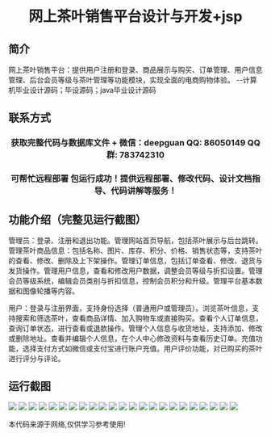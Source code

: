 <p><h1 align="center">网上茶叶销售平台设计与开发+jsp</h1></p>

## 简介
网上茶叶销售平台：提供用户注册和登录、商品展示与购买、订单管理、用户信息管理、后台会员等级与茶叶管理等功能模块，实现全面的电商购物体验。    --计算机毕业设计源码；毕设源码；java毕业设计源码


## 联系方式
<p><h3 align="center">获取完整代码与数据库文件 + 微信：deepguan QQ: 86050149 QQ群: 783742310</h3></p>
<p><h3 align="center">可帮忙远程部署 包运行成功！提供远程部署、修改代码、设计文档指导、代码讲解等服务！</h3></p>

## 功能介绍（完整见运行截图）
管理员：登录、注册和退出功能。管理网站首页导航，包括茶叶展示与后台跳转。管理茶叶商品信息：包括名称、图片、库存、积分、价格、销售状态等，支持茶叶的查看、修改、删除及上下架操作。管理订单信息，包括订单查看、修改、退货与发货操作。管理用户信息，查看和修改用户数据，调整会员等级与折扣设置。管理会员等级系统，编辑会员类别与折扣信息，控制会员积分和升级。管理平台基本数据和图像轮播等内容。

用户：登录与注册界面，支持身份选择（普通用户或管理员）。浏览茶叶信息，支持搜索和筛选茶叶，查看商品详情、加入购物车或直接购买。查看个人订单信息，查询订单状态，进行查看或退款操作。管理个人信息与收货地址，支持添加、修改或删除地址。查看并编辑个人信息，在个人中心修改资料与查看历史订单。充值功能，选择支付方式如微信或支付宝进行账户充值。用户评价功能，对已购买的茶叶进行评分与评论。


## 运行截图
![](https://bs-1329754181.cos.ap-shanghai.myqcloud.com/ssm/onlineTeaSalesPlatform/img/001.jpg)
![](https://bs-1329754181.cos.ap-shanghai.myqcloud.com/ssm/onlineTeaSalesPlatform/img/002.jpg)
![](https://bs-1329754181.cos.ap-shanghai.myqcloud.com/ssm/onlineTeaSalesPlatform/img/003.jpg)
![](https://bs-1329754181.cos.ap-shanghai.myqcloud.com/ssm/onlineTeaSalesPlatform/img/004.jpg)
![](https://bs-1329754181.cos.ap-shanghai.myqcloud.com/ssm/onlineTeaSalesPlatform/img/005.jpg)
![](https://bs-1329754181.cos.ap-shanghai.myqcloud.com/ssm/onlineTeaSalesPlatform/img/006.jpg)
![](https://bs-1329754181.cos.ap-shanghai.myqcloud.com/ssm/onlineTeaSalesPlatform/img/007.jpg)
![](https://bs-1329754181.cos.ap-shanghai.myqcloud.com/ssm/onlineTeaSalesPlatform/img/008.jpg)
![](https://bs-1329754181.cos.ap-shanghai.myqcloud.com/ssm/onlineTeaSalesPlatform/img/009.jpg)
![](https://bs-1329754181.cos.ap-shanghai.myqcloud.com/ssm/onlineTeaSalesPlatform/img/010.jpg)
![](https://bs-1329754181.cos.ap-shanghai.myqcloud.com/ssm/onlineTeaSalesPlatform/img/011.jpg)
![](https://bs-1329754181.cos.ap-shanghai.myqcloud.com/ssm/onlineTeaSalesPlatform/img/012.jpg)
![](https://bs-1329754181.cos.ap-shanghai.myqcloud.com/ssm/onlineTeaSalesPlatform/img/013.jpg)
![](https://bs-1329754181.cos.ap-shanghai.myqcloud.com/ssm/onlineTeaSalesPlatform/img/014.jpg)
![](https://bs-1329754181.cos.ap-shanghai.myqcloud.com/ssm/onlineTeaSalesPlatform/img/015.jpg)
![](https://bs-1329754181.cos.ap-shanghai.myqcloud.com/ssm/onlineTeaSalesPlatform/img/016.jpg)
![](https://bs-1329754181.cos.ap-shanghai.myqcloud.com/ssm/onlineTeaSalesPlatform/img/017.jpg)
![](https://bs-1329754181.cos.ap-shanghai.myqcloud.com/ssm/onlineTeaSalesPlatform/img/018.jpg)
![](https://bs-1329754181.cos.ap-shanghai.myqcloud.com/ssm/onlineTeaSalesPlatform/img/019.jpg)
![](https://bs-1329754181.cos.ap-shanghai.myqcloud.com/ssm/onlineTeaSalesPlatform/img/020.jpg)
![](https://bs-1329754181.cos.ap-shanghai.myqcloud.com/ssm/onlineTeaSalesPlatform/img/021.jpg)
![](https://bs-1329754181.cos.ap-shanghai.myqcloud.com/ssm/onlineTeaSalesPlatform/img/022.jpg)
![](https://bs-1329754181.cos.ap-shanghai.myqcloud.com/ssm/onlineTeaSalesPlatform/img/023.jpg)

<p>本代码来源于网络,仅供学习参考使用!</p>

